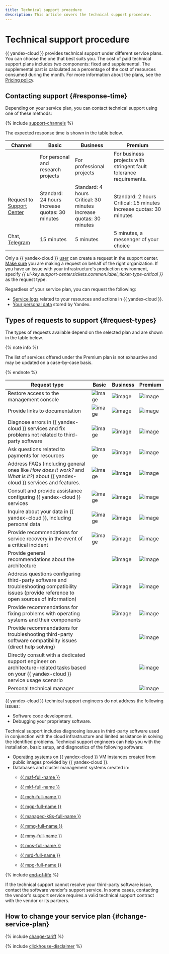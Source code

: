 ```yaml
---
title: Technical support procedure
description: This article covers the technical support procedure.
---
```



# Technical support procedure

{{ yandex-cloud }} provides technical support under different service plans. You can choose the one that best suits you. The cost of paid technical support plans includes two components: fixed and supplemental. The supplemental part is calculated as a percentage of the cost of resources consumed during the month. For more information about the plans, see the [Pricing policy](pricing.md).

## Contacting support {#response-time}

Depending on your service plan, you can contact technical support using one of these methods:

{% include [support-channels](../_includes/support/channels.md) %}

The expected response time is shown in the table below.


| Channel                                                                  | Basic                                       | Business                                                                | Premium                                                               |
|----------------------------------------------------------------------------------|-----------------------------------------------|-----------------------------------------------------------------------|-----------------------------------------------------------------------|
|                                                                                  | For personal and research projects     | For professional projects                                                   | For business projects with stringent fault tolerance requirements.   |
| Request to [Support Center](support-center.md)                                   | Standard: 24 hours<br>Increase quotas: 30 minutes | Standard: 4 hours<br>Critical: 30 minutes<br>Increase quotas: 30 minutes | Standard: 2 hours<br>Critical: 15 minutes<br>Increase quotas: 30 minutes |
| Chat, [Telegram](tg-chat.md)                                                      | 15 minutes                                      | 5 minutes                                                               | 5 minutes, a messenger of your choice                                         |



Only a {{ yandex-cloud }} [user](../overview/roles-and-resources.md#users) can create a request in the support center. [Make sure](./support-center.md#before-you-begin) you are making a request on behalf of the right organization. If you have an issue with your infrastructure's production environment, specify _{{ ui-key.support-center.tickets.common.label_ticket-type-critical }}_ as the request type.

Regardless of your service plan, you can request the following:

* [Service logs](request.md#logs) related to your resources and actions in {{ yandex-cloud }}.
* [Your personal data](request.md#personal) stored by Yandex.

## Types of requests to support {#request-types}

The types of requests available depend on the selected plan and are shown in the table below.


{% note info %}

The list of services offered under the Premium plan is not exhaustive and may be updated on a case-by-case basis.

{% endnote %}

| Request type                                                                                                                                                             | Basic                             | Business                              | Premium                             |
|---------------------------------------------------------------------------------------------------------------------------------------------------------------------------|-------------------------------------|-------------------------------------|-------------------------------------|
| Restore access to the management console                                                                                                                               | ![image](../_assets/common/yes.svg) | ![image](../_assets/common/yes.svg) | ![image](../_assets/common/yes.svg) |
| Provide links to documentation                                                                                                                                     | ![image](../_assets/common/yes.svg) | ![image](../_assets/common/yes.svg) | ![image](../_assets/common/yes.svg) |
| Diagnose errors in {{ yandex-cloud }} services and fix problems not related to third-party software                                  | ![image](../_assets/common/yes.svg) | ![image](../_assets/common/yes.svg) | ![image](../_assets/common/yes.svg) |
| Ask questions related to payments for resources                                                                                                                    | ![image](../_assets/common/yes.svg) | ![image](../_assets/common/yes.svg) | ![image](../_assets/common/yes.svg) |
| Address FAQs (including general ones like _How does it work?_ and _What is it?_) about {{ yandex-cloud }} services and features. | ![image](../_assets/common/yes.svg) | ![image](../_assets/common/yes.svg) | ![image](../_assets/common/yes.svg) |
| Consult and provide assistance configuring {{ yandex-cloud }} services                                                                                                  | ![image](../_assets/common/yes.svg) | ![image](../_assets/common/yes.svg) | ![image](../_assets/common/yes.svg) |
| Inquire about your data in {{ yandex-cloud }}, including personal data                                                                                       | ![image](../_assets/common/yes.svg) | ![image](../_assets/common/yes.svg) | ![image](../_assets/common/yes.svg) |
| Provide recommendations for service recovery in the event of a critical incident                                                                                 | ![image](../_assets/common/yes.svg) | ![image](../_assets/common/yes.svg) | ![image](../_assets/common/yes.svg) |
| Provide general recommendations about the architecture                                                                                                                                         |                                     | ![image](../_assets/common/yes.svg) | ![image](../_assets/common/yes.svg) |
| Address questions configuring third-party software and troubleshooting compatibility issues (provide reference to open sources of information)                                                 |                                     | ![image](../_assets/common/yes.svg) | ![image](../_assets/common/yes.svg) |
| Provide recommendations for fixing problems with operating systems and their components                                                                                            |                                     | ![image](../_assets/common/yes.svg) | ![image](../_assets/common/yes.svg) |
| Provide recommendations for troubleshooting third-party software compatibility issues (direct help solving)                                               |                                     |                                     | ![image](../_assets/common/yes.svg) |
| Directly consult with a dedicated support engineer on architecture-related tasks based on your {{ yandex-cloud }} service usage scenario                                           |                                     |                                     | ![image](../_assets/common/yes.svg) |
| Personal technical manager                                                                                                                                         |                                     |                                     | ![image](../_assets/common/yes.svg) |



{{ yandex-cloud }} technical support engineers do not address the following issues:
* Software code development.
* Debugging your proprietary software.

Technical support includes diagnosing issues in third-party software used in conjunction with the cloud infrastructure and limited assistance in solving the identified problems. Technical support engineers can help you with the installation, basic setup, and diagnostics of the following software:

- [Operating systems](https://yandex.cloud/en/marketplace?categories=os) on {{ yandex-cloud }} VM instances created from public images provided by {{ yandex-cloud }}.
- Databases and cluster management systems created in:
    - [{{ maf-full-name }}](../managed-airflow)
    - [{{ mkf-full-name }}](../managed-kafka/index.yaml)
    - [{{ mch-full-name }}](../managed-clickhouse/index.yaml)

    - [{{ mgp-full-name }}](../managed-greenplum/index.yaml)
    - [{{ managed-k8s-full-name }}](../managed-kubernetes/index.yaml)
    - [{{ mmg-full-name }}](../managed-mongodb/index.yaml)
    - [{{ mmy-full-name }}](../managed-mysql/index.yaml)
    - [{{ mos-full-name }}](../managed-opensearch/index.yaml)
    - [{{ mrd-full-name }}](../managed-redis/index.yaml)
    - [{{ mpg-full-name }}](../managed-postgresql/index.yaml)

{% include [end-of-life](../_includes/compute/end-of-life.md) %}

If the technical support cannot resolve your third-party software issue, contact the software vendor's support service. In some cases, contacting the vendor's support service requires a valid technical support contract with the vendor or its partners.

## How to change your service plan {#change-service-plan}

{% include [change-tariff](../_includes/support/change-pricing.md) %}

{% include [clickhouse-disclaimer](../_includes/clickhouse-disclaimer.md) %}

